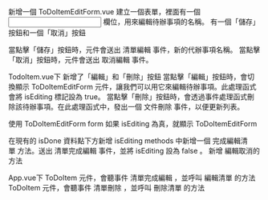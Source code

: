 新增一個 ToDoItemEditForm.vue
建立一個表單，裡面有一個 <input> 欄位，用來編輯待辦事項的名稱。
有一個「儲存」按鈕和一個「取消」按鈕


當點擊「儲存」按鈕時，元件會送出 清單編輯 事件，新的代辦事項名稱。
當點擊「取消」按鈕時，元件會送出 取消編輯 事件。



TodoItem.vue下
新增了「編輯」和「刪除」按鈕
當點擊「編輯」按鈕時，會切換顯示 ToDoItemEditForm 元件，讓我們可以用它來編輯待辦事項。此處理函式會將 isEditing 標記設為 true。
當點擊「刪除」按鈕時，會透過事件處理函式刪除該待辦事項。在此處理函式中，發出一個 文件刪除 事件，以便更新列表。

使用 ToDoItemEditForm form
如果 isEditing 為真，就顯示 ToDoItemEditForm

在現有的 isDone 資料點下方新增 isEditing
methods 中新增一個 完成編輯清單 方法。送出 清單完成編輯 事件，並將 isEditing 設為 false 。
新增 編輯取消的方法



App.vue下
ToDoItem 元件，會聽事件 清單完成編輯 ，並呼叫 編輯清單 的方法
ToDoItem 元件，會聽事件 清單刪除 ，並呼叫 刪除清單 的方法
